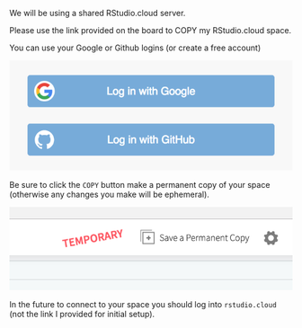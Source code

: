 We will be using a shared RStudio.cloud server.  

Please use the link provided on the board to COPY my RStudio.cloud space.

You can use your Google or Github logins (or create a free account)

![](images/login.png)

Be sure to click the `COPY` button make a permanent copy of your space (otherwise any changes you make will be ephemeral).

![](images/temporary.png)

In the future to connect to your space you should log into `rstudio.cloud` (not the link I provided for initial setup).
